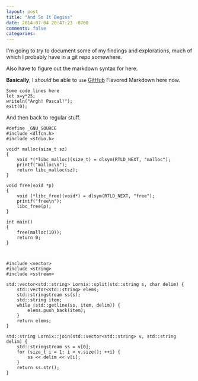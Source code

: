 ```yaml
---
layout: post
title: "And So It Begins"
date: 2014-07-04 20:47:23 -0700
comments: false
categories:
---
```

I'm going to try to document some of my findings and explorations, much of
which I probably have in a git repo somewhere.

Also have to figure out the markdown syntax for here.

__Basically__, I _should_ be able to `use` [GitHub][1] Flavored Markdown here now.

    Some code lines here
    let x=y*25;
    writeln("Argh! Pascal!");
    exit(0);

And then back to regular stuff.

    #define _GNU_SOURCE
    #include <dlfcn.h>
    #include <stdio.h>

    void* malloc(size_t sz)
    {
        void *(*libc_malloc)(size_t) = dlsym(RTLD_NEXT, "malloc");
        printf("malloc\n");
        return libc_malloc(sz);
    }

    void free(void *p)
    {
        void (*libc_free)(void*) = dlsym(RTLD_NEXT, "free");
        printf("free\n");
        libc_free(p);
    }

    int main()
    {
        free(malloc(10));
        return 0;
    }



    #include <vector>
    #include <string>
    #include <sstream>

    std::vector<std::string> Lornix::split(std::string s, char delim) {
        std::vector<std::string> elems;
        std::stringstream ss(s);
        std::string item;
        while (std::getline(ss, item, delim)) {
            elems.push_back(item);
        }
        return elems;
    }

    std::string Lornix::join(std::vector<std::string> v, std::string delim) {
        std::stringstream ss = v[0];
        for (size_t i = 1; i < v.size(); ++i) {
            ss << delim << v[i];
        }
        return ss.str();
    }

[1]: http://github.com/lornix/lornix.github.io
